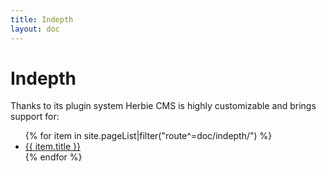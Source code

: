 ```yaml
---
title: Indepth
layout: doc
---
```


# Indepth

Thanks to its plugin system Herbie CMS is highly customizable and brings support for:

<ul>
    {% for item in site.pageList|filter("route^=doc/indepth/") %}
    <li><a href="{{ item.route }}">{{ item.title }}</a></li>
    {% endfor %}
</ul>
